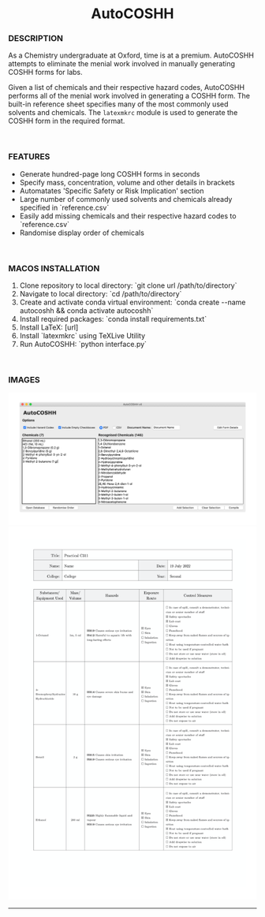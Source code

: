 <h1 align = "center">AutoCOSHH</h1>

<h3>DESCRIPTION</h3>
As a Chemistry undergraduate at Oxford, time is at a premium. AutoCOSHH attempts to eliminate the menial work involved in manually generating COSHH forms for labs.

Given a list of chemicals and their respective hazard codes, AutoCOSHH performs all of the menial work involved in generating a COSHH form. The built-in reference sheet specifies many of the most commonly used solvents and chemicals. The `latexmkrc` module is used to generate the COSHH form in the required format.

</br>
<h3>FEATURES</h3>
<ul> 
    <li>Generate hundred-page long COSHH forms in seconds</li>
    <li>Specify mass, concentration, volume and other details in brackets</li>
    <li>Automatates 'Specific Safety or Risk Implication' section</li>
    <li>Large number of commonly used solvents and chemicals already specified in `reference.csv` </li>
    <li>Easily add missing chemicals and their respective hazard codes to `reference.csv`</li>
    <li>Randomise display order of chemicals</li>
</ul>

</br>
<h3>MACOS INSTALLATION</h3>
<ol> 
    <li>Clone repository to local directory: `git clone url /path/to/directory` </li>
    <li>Navigate to local directory: `cd /path/to/directory`</li>
    <li>Create and activate conda virtual environment: `conda create --name autocoshh && conda activate autocoshh`</li>
    <li>Install required packages: `conda install requirements.txt`</li>
    <li>Install LaTeX: [url]</li>
    <li>Install `latexmkrc` using TeXLive Utility</li>
    <li>Run AutoCOSHH: `python interface.py`</li>
</ol>

</br>
<h3>IMAGES</h3>

![projectimage](https://github.com/aymannel/autocoshh/blob/master/img/autocoshh.png?raw=true)
![projectimage](https://github.com/aymannel/autocoshh/blob/master/img/form.png?raw=true)

<hr>

